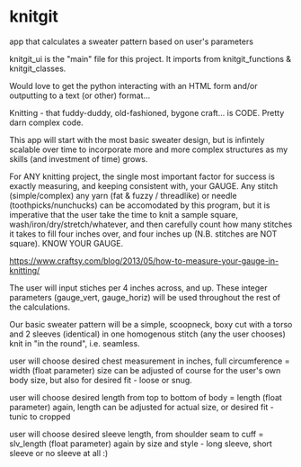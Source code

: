 # knitgit
app that calculates a sweater pattern based on user's parameters

knitgit_ui is the "main" file for this project. It imports from knitgit_functions & knitgit_classes.

Would love to get the python interacting with an HTML form and/or outputting to a text (or other) format...




Knitting - that fuddy-duddy, old-fashioned, bygone craft... is CODE. Pretty darn complex code.

This app will start with the most basic sweater design, but is infintely scalable over time to incorporate more and more complex structures as my skills (and investment of time) grows.

For ANY knitting project, the single most important factor for success is exactly measuring, and keeping consistent with, your GAUGE. Any stitch (simple/complex) any yarn (fat & fuzzy / threadlike) or needle (toothpicks/nunchucks) can be accomodated by this program, but it is imperative that the user take the time to knit a sample square, wash/iron/dry/stretch/whatever, and then carefully count how many stitches it takes to fill four inches over, and four inches up (N.B. stitches are NOT square).  KNOW YOUR GAUGE.

https://www.craftsy.com/blog/2013/05/how-to-measure-your-gauge-in-knitting/

The user will input stiches per 4 inches across, and up. These integer parameters (gauge_vert, gauge_horiz) will be used throughout the rest of the calculations.

Our basic sweater pattern will be a simple, scoopneck, boxy cut with a torso and 2 sleeves (identical) in one homogenous stitch (any the user chooses) knit in "in the round", i.e. seamless.

user will choose desired chest measurement in inches, full circumference = width (float parameter)
  size can be adjusted of course for the user's own body size, but also for desired fit - loose or snug.

user will choose desired length from top to bottom of body = length (float parameter)
  again, length can be adjusted for actual size, or desired fit - tunic to cropped
  
user will choose desired sleeve length, from shoulder seam to cuff = slv_length (float parameter)
  again by size and style - long sleeve, short sleeve or no sleeve at all :)



